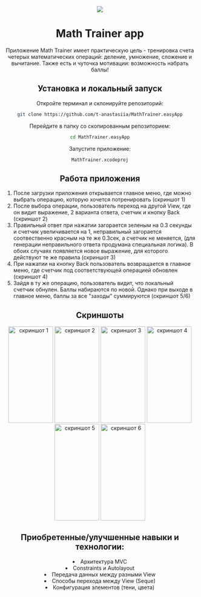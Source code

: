 <div align="center">
  <img src="https://static.tildacdn.com/tild3263-3137-4236-a134-393766393235/389-3894115_finance-.png">
</div>

<h1 align="center">Math Trainer app</h1>
<div align="center">
  Приложение Math Trainer имеет практическую цель - тренировка счета четерых математических операций: деление, умножение, сложение и вычитание. Также есть и чуточка мотивации: возможность набрать баллы!
<h2 align="center">Установка и локальный запуск</h2>
<p align="center">
  Откройте терминал и склонируйте репозиторий:
</p>

  ```bash
  git clone https://github.com/t-anastasiia/MathTrainer.easyApp
  ```
<p align="center">
  Перейдите в папку со скопированным репозиторием:
</p>

  ```bash
  cd MathTrainer.easyApp
  ```
<p align="center">
  Запустите приложение:
</p>

  ```bash
  MathTrainer.xcodeproj
  ```

<h2 align="center">Работа приложения</h2>
<ol type="1" align="left">
  <li>После загрузки приложения открывается главное меню, где можно выбрать операцию, которую хочется потренировать (скриншот 1)</li>
  <li>После выбора операции, пользователь переход на другой View, где он видит выражение, 2 варианта ответа, счетчик и кнопку Back (скриншот 2)</li>
  <li>Правильный ответ при нажатии загорается зеленым на 0.3 секунды и счетчик увеличивается на 1, неправильный загорается соотвественно красным на те же 0.3сек, а счетчик не меняется,
    (для генерации неправильного ответа продумана специальная логика). В обоих случаях появляется новое выражение, для которого действуют те же правила (скриншот 3)</li>
  <li>При нажатии на кнопку Back пользователь возвращается в главное меню, где счетчик под соответствующей операцией обновлен (скриншот 4)</li>
  <li>Зайдя в ту же операцию, пользователь видит, что локальный счетчик обнулен. Баллы набираются по новой. Однако при выходе в главное меню, баллы за все "заходы" суммируются (скриншот 5/6)</li>
</ol>

<h2 align="center">Скриншоты</h2>
<div align="center">
  <img src="https://github.com/t-anastasiia/MathTrainer.easyApp/assets/121961781/c4b7602e-1864-48b4-9b56-c0470316166d" alt="скриншот 1" width="118" height="255">
  <img src="https://github.com/t-anastasiia/MathTrainer.easyApp/assets/121961781/406ec746-eb7c-4d72-9438-8563a3d64d2a" alt="скриншот 2" width="118" height="255">
  <img src="https://github.com/t-anastasiia/MathTrainer.easyApp/assets/121961781/1d8878e6-81f6-469d-b10b-f825a0ff5692" alt="скриншот 3" width="118" height="255">
  <img src="https://github.com/t-anastasiia/MathTrainer.easyApp/assets/121961781/f747c10a-1643-4dde-bd04-a7e885e57ffc" alt="скриншот 4" width="118" height="255">
  <img src="https://github.com/t-anastasiia/MathTrainer.easyApp/assets/121961781/56ae3ac6-c063-4a7d-938e-ec5f69cb316e" alt="скриншот 5" width="118" height="255">
  <img src="https://github.com/t-anastasiia/MathTrainer.easyApp/assets/121961781/f2947829-d9e0-4ff6-a6c1-ebe014ac38ec" alt="скриншот 6" width="118" height="255">
</div>


<h2 align="center">Приобретенные/улучшенные навыки и технологии:</h2>
<div align="center">
  <li>Архитектура MVC</li>
  <li>Сonstraints и Autolayout</li>
  <li>Передача данных между разными View</li>
  <li>Способы перехода между View (Seque)</li>
  <li>Конфигурация элементов (тени, цвета)</li>
</div>
